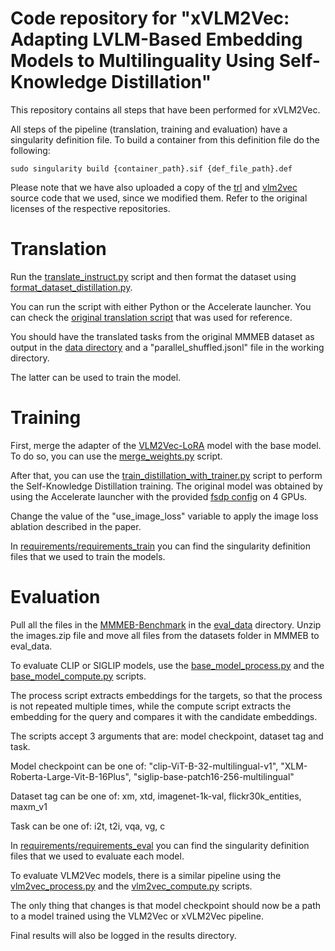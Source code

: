 # Code repository for "xVLM2Vec: Adapting LVLM-Based Embedding Models to Multilinguality Using Self-Knowledge Distillation"

This repository contains all steps that have been performed for xVLM2Vec.

All steps of the pipeline (translation, training and evaluation) have a singularity definition file. To build a container from this definition file do the following:

```
sudo singularity build {container_path}.sif {def_file_path}.def
```

Please note that we have also uploaded a copy of the [trl](https://github.com/huggingface/trl) and [vlm2vec](https://github.com/TIGER-AI-Lab/VLM2Vec) source code that we used, since we modified them. Refer to the original licenses of the respective repositories.

# Translation

Run the [translate_instruct.py](translate_instruct.py) script and then format the dataset using [format_dataset_distillation.py](format_dataset_distillation.py).

You can run the script with either Python or the Accelerate launcher. You can check the [original translation script](scripts/run_translate.sh) that was used for reference.

You should have the translated tasks from the original MMMEB dataset as output in the [data directory](data/) and a "parallel_shuffled.jsonl" file in the working directory.

The latter can be used to train the model.

# Training

First, merge the adapter of the [VLM2Vec-LoRA](https://huggingface.co/TIGER-Lab/VLM2Vec-LoRA) model with the base model. To do so, you can use the [merge_weights.py](merge_weights.py) script.

After that, you can use the [train_distillation_with_trainer.py](train_distillation_with_trainer.py) script to perform the Self-Knowledge Distillation training. The original model was obtained by using the Accelerate launcher with the provided [fsdp config](configs/fsdp_config.yaml) on 4 GPUs.

Change the value of the "use_image_loss" variable to apply the image loss ablation described in the paper.

In [requirements/requirements_train](requirements/requirements_train/) you can find the singularity definition files that we used to train the models.

# Evaluation

Pull all the files in the [MMMEB-Benchmark](https://huggingface.co/datasets/swap-uniba/MMMEB-Benchmark) in the [eval_data](eval_data/) directory. Unzip the images.zip file and move all files from the datasets folder in MMMEB to eval_data.

To evaluate CLIP or SIGLIP models, use the [base_model_process.py](base_model_process.py) and the [base_model_compute.py](base_model_compute.py) scripts. 

The process script extracts embeddings for the targets, so that the process is not repeated multiple times, while the compute script extracts the embedding for the query and compares it with the candidate embeddings.

The scripts accept 3 arguments that are: model checkpoint, dataset tag and task. 

Model checkpoint can be one of: "clip-ViT-B-32-multilingual-v1", "XLM-Roberta-Large-Vit-B-16Plus", "siglip-base-patch16-256-multilingual"

Dataset tag can be one of: xm, xtd, imagenet-1k-val, flickr30k_entities, maxm_v1

Task can be one of: i2t, t2i, vqa, vg, c

In [requirements/requirements_eval](requirements/requirements_eval/) you can find the singularity definition files that we used to evaluate each model.

To evaluate VLM2Vec models, there is a similar pipeline using the [vlm2vec_process.py](vlm2vec_process.py) and the [vlm2vec_compute.py](vlm2vec_compute.py) scripts.

The only thing that changes is that model checkpoint should now be a path to a model trained using the VLM2Vec or xVLM2Vec pipeline.

Final results will also be logged in the results directory.
